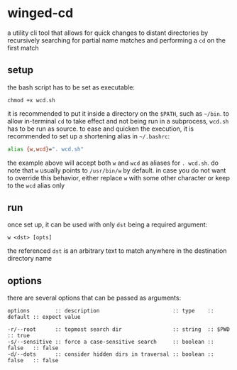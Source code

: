 # winged-cd

a utility cli tool that allows for quick changes to distant directories by recursively searching for partial name
matches and performing a `cd` on the first match

## setup

the bash script has to be set as executable:

```console
chmod +x wcd.sh
```

it is recommended to put it inside a directory on the `$PATH`, such as `~/bin`. to allow in-terminal `cd` to take effect
and not being run in a subprocess, `wcd.sh` has to be run as source. to ease and quicken the execution, it is
recommended to set up a shortening alias in `~/.bashrc`:

```bash
alias {w,wcd}=". wcd.sh"
```

the example above will accept both `w` and `wcd` as aliases for `. wcd.sh`. do note that `w` usually points
to `/usr/bin/w` by default. in case you do not want to override this behavior, either replace `w` with some other
character or keep to the `wcd` alias only

## run

once set up, it can be used with only `dst` being a required argument:

```console
w <dst> [opts]
```

the referenced `dst` is an arbitrary text to match anywhere in the destination directory name

## options

there are several options that can be passed as arguments:

```console
options        :: description                       :: type    :: default :: expect value

-r/--root      :: topmost search dir                :: string  :: $PWD    :: true
-s/--sensitive :: force a case-sensitive search     :: boolean :: false   :: false
-d/--dots      :: consider hidden dirs in traversal :: boolean :: false   :: false
```
